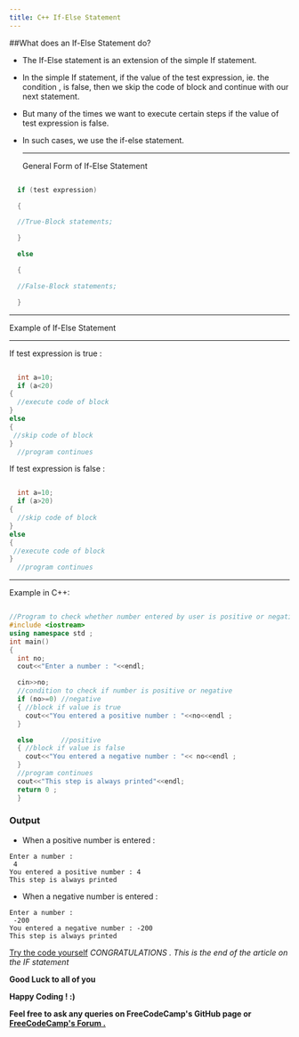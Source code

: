 ```yaml
---
title: C++ If-Else Statement
---
```


##What does an If-Else Statement do?

* The If-Else statement is an extension of the simple If statement.
* In the simple If statement, if the value of the test expression, ie. the condition , is false, then we skip the code of block and continue with our next statement.
* But many of the times we want to execute certain steps if the value of test expression is false.
* In such cases, we use the if-else statement.

  -----------------------------------
  General Form of If-Else Statement

```cpp

  if (test expression)

  {

  //True-Block statements;

  }

  else

  {

  //False-Block statements;

  }
```

  -----------------------------------

Example of If-Else Statement

  ---------------------------- -----------------------------

  If test expression is true :

```cpp

  int a=10;
  if (a<20)
{
  //execute code of block
}
else
{
 //skip code of block
}
  //program continues

```

  If test expression is false :

```cpp

  int a=10;
  if (a>20)
{
  //skip code of block
}
else
{
 //execute code of block
}
  //program continues

```

  ---------------------------- -----------------------------

Example in C++:

```cpp

//Program to check whether number entered by user is positive or negative
#include <iostream>
using namespace std ;
int main()  
{
  int no;
  cout<<"Enter a number : "<<endl;

  cin>>no;
  //condition to check if number is positive or negative
  if (no>=0) //negative
  { //block if value is true
    cout<<"You entered a positive number : "<<no<<endl ;
  }

  else       //positive
  { //block if value is false
    cout<<"You entered a negative number : "<< no<<endl ;
  }
  //program continues
  cout<<"This step is always printed"<<endl;
  return 0 ;
  }
```

### Output

* When a positive number is entered :

```
Enter a number : 
 4
You entered a positive number : 4
This step is always printed
```

* When a negative number is entered :

```
Enter a number : 
 -200
You entered a negative number : -200
This step is always printed
```

<a href='https://repl.it/MzBq' target='_blank' rel='nofollow'>Try the code yourself</a>
_CONGRATULATIONS . This is the end of the article on the IF statement_ 

 **Good Luck to all of you** 

 **Happy Coding ! :)**

 **Feel free to ask any queries on FreeCodeCamp's GitHub page or [FreeCodeCamp's Forum .](https://forum.freecodecamp.org/)**
